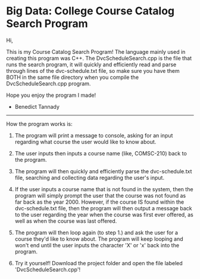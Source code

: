 # Big Data: College Course Catalog Search Program 

Hi,

This is my Course Catalog Search Program!
The language mainly used in creating this program was C++. The DvcScheduleSearch.cpp is the file that runs the search program, it will quickly and efficiently read and parse through lines of the dvc-schedule.txt file, so make sure you have them BOTH in the same file directory when you compile the DvcScheduleSearch.cpp program.

Hope you enjoy the program I made!
- Benedict Tannady

------------------------------------------------------------------------------------------------------------------------------
How the program works is:

  1. The program will print a message to console, asking for an input regarding what course the user would like to know about.
  
  2. The user inputs then inputs a course name (like, COMSC-210) back to the program. 
  
  3. The program will then quickly and efficiently parse the dvc-schedule.txt file, searching and collecting data regarding the user's input.
  
  4. If the user inputs a course name that is not found in the system, then the program will simply prompt the user that the course was not found as far back as the year 2000. However, if the course IS found within the dvc-schedule.txt file, then the program will then output a message back to the user regarding the year when the course was first ever offered, as well as when the course was last offered.
  
  5. The program will then loop again (to step 1.) and ask the user for a course they'd like to know about. The program will keep looping and won't end until the user inputs the character 'X' or 'x' back into the program.
 
 6. Try it yourself! 
     Download the project folder and open the file labeled 'DvcScheduleSearch.cpp'!
